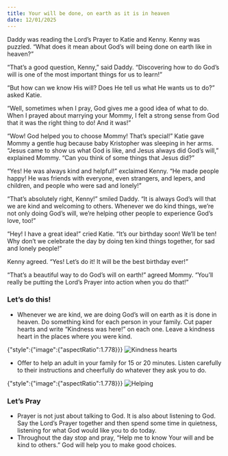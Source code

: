 ```yaml
---
title: Your will be done, on earth as it is in heaven
date: 12/01/2025
---
```


Daddy was reading the Lord’s Prayer to Katie and Kenny. Kenny was puzzled. “What does it mean about God’s will being done on earth like in heaven?”

“That’s a good question, Kenny,” said Daddy. “Discovering how to do God’s will is one of the most important things for us to learn!”

“But how can we know His will? Does He tell us what He wants us to do?” asked Katie.

“Well, sometimes when I pray, God gives me a good idea of what to do. When I prayed about marrying your Mommy, I felt a strong sense from God that it was the right thing to do! And it was!”

“Wow! God helped you to choose Mommy! That’s special!” Katie gave Mommy a gentle hug because baby Kristopher was sleeping in her arms. “Jesus came to show us what God is like, and Jesus always did God’s will,” explained Mommy. “Can you think of some things that Jesus did?”

“Yes! He was always kind and helpful!” exclaimed Kenny. “He made people happy! He was friends with everyone, even strangers, and lepers, and children, and people who were sad and lonely!”

“That’s absolutely right, Kenny!” smiled Daddy. “It is always God’s will that we are kind and welcoming to others. Whenever we do kind things, we’re not only doing God’s will, we’re helping other people to experience God’s love, too!”

“Hey! I have a great idea!” cried Katie. “It’s our birthday soon! We’ll be ten! Why don’t we celebrate the day by doing ten kind things together, for sad and lonely people!”

Kenny agreed. “Yes! Let’s do it! It will be the best birthday ever!”

“That’s a beautiful way to do God’s will on earth!” agreed Mommy. “You’ll really be putting the Lord’s Prayer into action when you do that!”

### Let’s do this!

- Whenever we are kind, we are doing God’s will on earth as it is done in heaven. Do something kind for each person in your family. Cut paper hearts and write “Kindness was here!” on each one. Leave a kindness heart in the places where you were kind.

{"style":{"image":{"aspectRatio":1.778}}}
![Kindness hearts](https://sabbath-school-resources-assets.adventech.io/en/devo/ten-days-of-prayer-2025-childrens-resource/01-daily-prayer-guides-05-your-will-be-done-on-earth-as-it-is-in-heaven/image1.png)

- Offer to help an adult in your family for 15 or 20 minutes. Listen carefully to their instructions and cheerfully do whatever they ask you to do.

{"style":{"image":{"aspectRatio":1.778}}}
![Helping](https://sabbath-school-resources-assets.adventech.io/en/devo/ten-days-of-prayer-2025-childrens-resource/01-daily-prayer-guides-05-your-will-be-done-on-earth-as-it-is-in-heaven/image2.png)

### Let’s Pray

- Prayer is not just about talking to God. It is also about listening to God. Say the Lord’s Prayer together and then spend some time in quietness, listening for what God would like you to do today.
- Throughout the day stop and pray, “Help me to know Your will and be kind to others.” God will help you to make good choices.